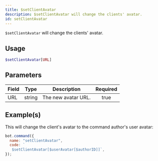 ```yaml
---
title: $setClientAvatar
description: $setClientAvatar will change the clients' avatar.
id: setClientAvatar
---
```


`$setClientAvatar` will change the clients' avatar.

## Usage

```php
$setClientAvatar[URL]
```

## Parameters

| Field | Type   | Description         | Required |
| ----- | ------ | ------------------- | :------: |
| URL   | string | The new avatar URL. |   true   |

## Example(s)

This will change the client's avatar to the command author's user avatar:

```javascript
bot.command({
  name: "setClientAvatar",
  code: `
   $setClientAvatar[$userAvatar[$authorID]]`,
});
```
